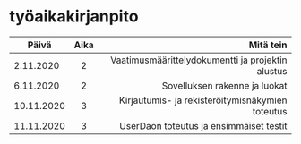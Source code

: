 # **työaikakirjanpito**

 Päivä        | Aika        | Mitä tein                            |
| ------------- |:--------:| ----------------------------------------:|
| 2.11.2020  | 2 | Vaatimusmäärittelydokumentti ja projektin alustus    |
| 6.11.2020 | 2 | Sovelluksen rakenne ja luokat |
| 10.11.2020 | 3 | Kirjautumis- ja rekisteröitymisnäkymien toteutus |
| 11.11.2020 | 3 | UserDaon toteutus ja ensimmäiset testit |

